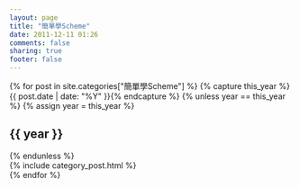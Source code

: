 ```yaml
---
layout: page
title: "簡單學Scheme"
date: 2011-12-11 01:26
comments: false
sharing: true
footer: false
---
```

<div id="blog-archives">
{% for post in site.categories["簡單學Scheme"] %}
{% capture this_year %}{{ post.date | date: "%Y" }}{% endcapture %}
{% unless year == this_year %}
  {% assign year = this_year %}
  <h2>{{ year }}</h2>
{% endunless %}
<article>
  {% include category_post.html %}
</article>
{% endfor %}
</div>